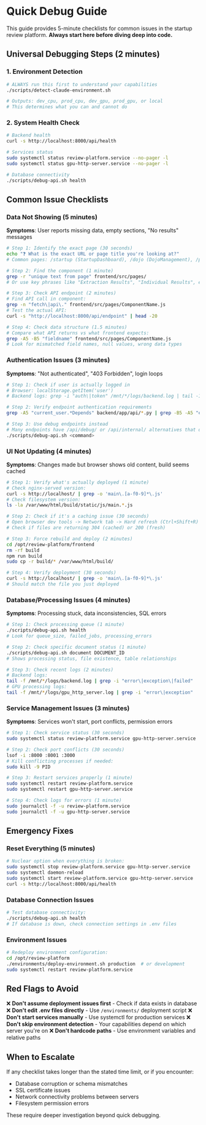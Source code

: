 # Quick Debug Guide

This guide provides 5-minute checklists for common issues in the startup review platform. **Always start here before diving deep into code.**

## Universal Debugging Steps (2 minutes)

### 1. Environment Detection
```bash
# ALWAYS run this first to understand your capabilities
./scripts/detect-claude-environment.sh

# Outputs: dev_cpu, prod_cpu, dev_gpu, prod_gpu, or local
# This determines what you can and cannot do
```

### 2. System Health Check
```bash
# Backend health
curl -s http://localhost:8000/api/health

# Services status
sudo systemctl status review-platform.service --no-pager -l
sudo systemctl status gpu-http-server.service --no-pager -l

# Database connectivity
./scripts/debug-api.sh health
```

## Common Issue Checklists

### Data Not Showing (5 minutes)

**Symptoms**: User reports missing data, empty sections, "No results" messages

```bash
# Step 1: Identify the exact page (30 seconds)
echo "❓ What is the exact URL or page title you're looking at?"
# Common pages: /startup (StartupDashboard), /dojo (DojoManagement), /project (ProjectDashboard)

# Step 2: Find the component (1 minute)
grep -r "unique text from page" frontend/src/pages/
# Or use key phrases like "Extraction Results", "Individual Results", etc.

# Step 3: Check API endpoint (2 minutes)
# Find API call in component:
grep -n "fetch\|api\." frontend/src/pages/ComponentName.js
# Test the actual API:
curl -s "http://localhost:8000/api/endpoint" | head -20

# Step 4: Check data structure (1.5 minutes)
# Compare what API returns vs what frontend expects:
grep -A5 -B5 "fieldname" frontend/src/pages/ComponentName.js
# Look for mismatched field names, null values, wrong data types
```

### Authentication Issues (3 minutes)

**Symptoms**: "Not authenticated", "403 Forbidden", login loops

```bash
# Step 1: Check if user is actually logged in
# Browser: localStorage.getItem('user')
# Backend logs: grep -i "auth\|token" /mnt/*/logs/backend.log | tail -10

# Step 2: Verify endpoint authentication requirements
grep -A5 "current_user.*Depends" backend/app/api/*.py | grep -B5 -A5 "endpoint-path"

# Step 3: Use debug endpoints instead
# Many endpoints have /api/debug/ or /api/internal/ alternatives that don't require auth
./scripts/debug-api.sh <command>
```

### UI Not Updating (4 minutes)

**Symptoms**: Changes made but browser shows old content, build seems cached

```bash
# Step 1: Verify what's actually deployed (1 minute)
# Check nginx-served version:
curl -s http://localhost/ | grep -o 'main\.[a-f0-9]*\.js'
# Check filesystem version:
ls -la /var/www/html/build/static/js/main.*.js

# Step 2: Check if it's a caching issue (30 seconds)
# Open browser dev tools -> Network tab -> Hard refresh (Ctrl+Shift+R)
# Check if files are returning 304 (cached) or 200 (fresh)

# Step 3: Force rebuild and deploy (2 minutes)
cd /opt/review-platform/frontend
rm -rf build
npm run build
sudo cp -r build/* /var/www/html/build/

# Step 4: Verify deployment (30 seconds)
curl -s http://localhost/ | grep -o 'main\.[a-f0-9]*\.js'
# Should match the file you just deployed
```

### Database/Processing Issues (4 minutes)

**Symptoms**: Processing stuck, data inconsistencies, SQL errors

```bash
# Step 1: Check processing queue (1 minute)
./scripts/debug-api.sh health
# Look for queue_size, failed_jobs, processing_errors

# Step 2: Check specific document status (1 minute)
./scripts/debug-api.sh document DOCUMENT_ID
# Shows processing status, file existence, table relationships

# Step 3: Check recent logs (2 minutes)
# Backend logs:
tail -f /mnt/*/logs/backend.log | grep -i "error\|exception\|failed"
# GPU processing logs:
tail -f /mnt/*/logs/gpu_http_server.log | grep -i "error\|exception"
```

### Service Management Issues (3 minutes)

**Symptoms**: Services won't start, port conflicts, permission errors

```bash
# Step 1: Check service status (30 seconds)
sudo systemctl status review-platform.service gpu-http-server.service

# Step 2: Check port conflicts (30 seconds)
lsof -i :8000 :8001 :3000
# Kill conflicting processes if needed:
sudo kill -9 PID

# Step 3: Restart services properly (1 minute)
sudo systemctl restart review-platform.service
sudo systemctl restart gpu-http-server.service

# Step 4: Check logs for errors (1 minute)
sudo journalctl -f -u review-platform.service
sudo journalctl -f -u gpu-http-server.service
```

## Emergency Fixes

### Reset Everything (5 minutes)
```bash
# Nuclear option when everything is broken:
sudo systemctl stop review-platform.service gpu-http-server.service
sudo systemctl daemon-reload
sudo systemctl start review-platform.service gpu-http-server.service
curl -s http://localhost:8000/api/health
```

### Database Connection Issues
```bash
# Test database connectivity:
./scripts/debug-api.sh health
# If database is down, check connection settings in .env files
```

### Environment Issues
```bash
# Redeploy environment configuration:
cd /opt/review-platform
./environments/deploy-environment.sh production  # or development
sudo systemctl restart review-platform.service
```

## Red Flags to Avoid

❌ **Don't assume deployment issues first** - Check if data exists in database
❌ **Don't edit .env files directly** - Use `/environments/` deployment script
❌ **Don't start services manually** - Use systemctl for production services
❌ **Don't skip environment detection** - Your capabilities depend on which server you're on
❌ **Don't hardcode paths** - Use environment variables and relative paths

## When to Escalate

If any checklist takes longer than the stated time limit, or if you encounter:
- Database corruption or schema mismatches  
- SSL certificate issues
- Network connectivity problems between servers
- Filesystem permission errors

These require deeper investigation beyond quick debugging.